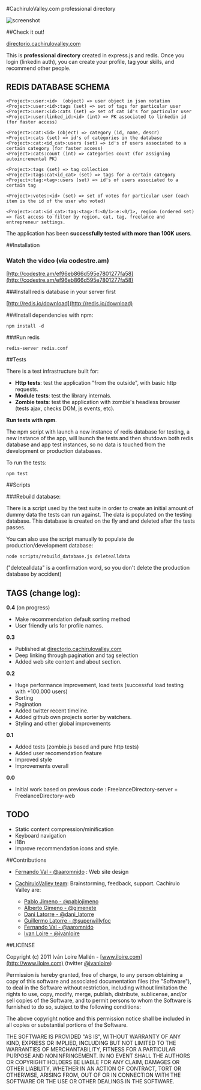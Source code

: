 
#CachiruloValley.com professional directory

![screenshot](https://github.com/iloire/CachiruloValleyDirectory/raw/master/screenshots/view01.png)

##Check it out!

[directorio.cachirulovalley.com](http://directorio.cachirulovalley.com)

This is **professional directory** created in express.js and redis. Once you login (linkedin auth), you can create your profile, tag your skills, and recommend other people.

## REDIS DATABASE SCHEMA

    <Project>:user:<id>  (object) => user object in json notation
    <Project>:user:<id>:tags (set) => set of tags for particular user
    <Project>:user:<id>:cats (set) => set of cat id's for particular user
    <Project>:user:linked_id:<id> (int) => PK associated to linkedin id (for faster access)		

    <Project>:cat:<id> (object) => category (id, name, descr)
    <Project>:cats (set) => id's of categories in the database
    <Project>:cat:<id_cat>:users (set) => id's of users associated to a certain category (for faster access)
    <Project>:cats:count (int) => categories count (for assigning autoincremental PK)

    <Project>:tags (set) => tag collection
    <Project>:tags:cat<id_cat> (set) => tags for a certain category
    <Project>:tag:<tag>:users (set) => id's of users associated to a certain tag
	
    <Project>:votes:<id> (set) => set of votes for particular user (each item is the id of the user who voted)

    <Project>:cat:<id_cat>:tag:<tag>:f:<0/1>:e:<0/1>, region (ordered set) => fast access to filter by region, cat, tag, freelance and entrepreneur settings.

The application has been **successfully tested with more than 100K users**.

##Installation

### Watch the video (via codestre.am)

[http://codestre.am/ef96eb866d595e7801277fa58](http://codestre.am/ef96eb866d595e7801277fa58)

###Install redis database in your server first

[http://redis.io/download](http://redis.io/download)

###Install dependencies with npm:

    npm install -d

###Run redis

    redis-server redis.conf

##Tests

There is a test infrastructure built for:

* **Http tests**: test the application "from the outside", with basic http requests.
* **Module tests**: test the library internals.
* **Zombie tests**: test the application with zombie's headless browser (tests ajax, checks DOM, js events, etc).

**Run tests with npm**.

The npm script with launch a new instance of redis database for testing, a new instance of the app, will launch the tests and then shutdown both redis database and app test instances, so no data is touched from the development or production databases.

To run the tests:

    npm test

##Scripts

###Rebuild database:

There is a script used by the test suite in order to create an initial amount of dummy data the tests can run against. The data is populated on the testing database. This database is created on the fly and and deleted after the tests passes.

You can also use the script manually to populate de production/development database:

    node scripts/rebuild_database.js deletealldata

("deletealldata" is a confirmation word, so you don't delete the production database by accident)

## TAGS (change log):

**0.4** (on progress)  

 * Make recommendation default sorting method
 * User friendly urls for profile names.

**0.3** 
 
 * Published at [directorio.cachirulovalley.com](http://directorio.cachirulovalley.com)
 * Deep linking through pagination and tag selection
 * Added web site content and about section.

**0.2**

 * Huge performance improvement, load tests (successful load testing with +100.000 users)
 * Sorting
 * Pagination
 * Added twitter recent timeline.
 * Added github own projects sorter by watchers.
 * Styling and other global improvements

**0.1**

 * Added tests (zombie.js based and pure http tests)
 * Added user recomendation feature
 * Improved style
 * Improvements overall

**0.0**

 * Initial work based on previous code : FreelanceDirectory-server + FreelanceDirectory-web

## TODO

 * Static content compression/minification
 * Keyboard navigation
 * i18n
 * Improve recommendation icons and style.

##Contributions

 * [Fernando Val - @aaromnido](http://www.twitter.com/aaromnido) : Web site design
 * [CachiruloValley team](http://www.cachirulovalley.com): Brainstorming, feedback, support. Cachirulo Valley are:
 
    * [Pablo Jimeno - @pablojimeno](http://www.twitter.com/pablojimeno)
    * [Alberto Gimeno - @gimenete](http://www.twitter.com/gimenete)
    * [Dani Latorre - @dani_latorre](http://www.twitter.com/dani_latorre)
    * [Guillermo Latorre - @superwillyfoc](http://www.twitter.com/superwillyfoc)
	* [Fernando Val - @aaromnido](http://www.twitter.com/aaromnido)
	* [Ivan Loire - @ivanloire](http://www.twitter.com/ivanloire)

##LICENSE

Copyright (c) 2011 Iván Loire Mallén - [www.iloire.com](http://www.iloire.com) (twitter [@ivanloire](http://www.twitter.com/ivanloire))

Permission is hereby granted, free of charge, to any person obtaining a copy of this software and associated documentation files (the "Software"), to deal in the Software without restriction, including without limitation the rights to use, copy, modify, merge, publish, distribute, sublicense, and/or sell copies of the Software, and to permit persons to whom the Software is furnished to do so, subject to the following conditions:

The above copyright notice and this permission notice shall be included in all copies or substantial portions of the Software.

THE SOFTWARE IS PROVIDED "AS IS", WITHOUT WARRANTY OF ANY KIND, EXPRESS OR IMPLIED, INCLUDING BUT NOT LIMITED TO THE WARRANTIES OF MERCHANTABILITY, FITNESS FOR A PARTICULAR PURPOSE AND NONINFRINGEMENT. IN NO EVENT SHALL THE AUTHORS OR COPYRIGHT HOLDERS BE LIABLE FOR ANY CLAIM, DAMAGES OR OTHER LIABILITY, WHETHER IN AN ACTION OF CONTRACT, TORT OR OTHERWISE, ARISING FROM, OUT OF OR IN CONNECTION WITH THE SOFTWARE OR THE USE OR OTHER DEALINGS IN THE SOFTWARE.
